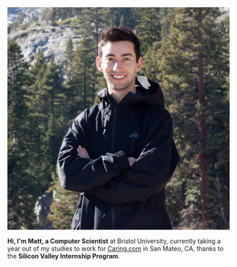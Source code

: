 <section>
	<img alt="me" src="/images/me.jpg" class="round_image">
	<p>
    <strong>Hi, I'm Matt, a Computer Scientist</strong> at Bristol University, currently taking a year out of my studies to work for <a href="http://caring.com">Caring.com</a> in San Mateo, CA, thanks to the <strong>Silicon Valley Internship Program</strong>.
  </p>
</section>